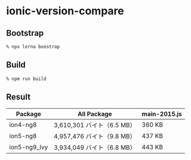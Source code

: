 # ionic-version-compare
## Bootstrap
```
% npx lerna boostrap
```

## Build
```
% npm run build
```

## Result
|  Package  |  All Package  | main-2015.js |
| ---- | ---- | ---- |
|  ion4-ng8  |  3,610,301 バイト（6.5 MB）  |  360 KB  |
|  ion5-ng8  |  4,957,476 バイト（9.8 MB）  |  437 KB  |
|  ion5-ng9_Ivy  |  3,934,049 バイト（6.8 MB）  |  443 KB  |
